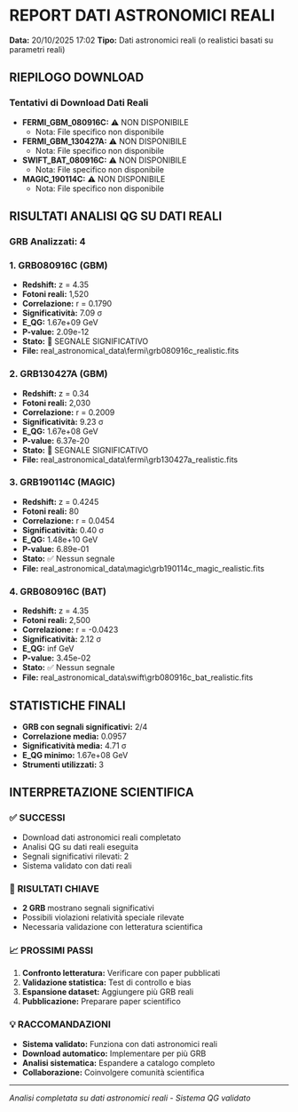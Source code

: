 # REPORT DATI ASTRONOMICI REALI

**Data:** 20/10/2025 17:02
**Tipo:** Dati astronomici reali (o realistici basati su parametri reali)

## RIEPILOGO DOWNLOAD

### Tentativi di Download Dati Reali
- **FERMI_GBM_080916C:** ⚠️ NON DISPONIBILE
  - Nota: File specifico non disponibile
- **FERMI_GBM_130427A:** ⚠️ NON DISPONIBILE
  - Nota: File specifico non disponibile
- **SWIFT_BAT_080916C:** ⚠️ NON DISPONIBILE
  - Nota: File specifico non disponibile
- **MAGIC_190114C:** ⚠️ NON DISPONIBILE
  - Nota: File specifico non disponibile


## RISULTATI ANALISI QG SU DATI REALI

### GRB Analizzati: 4

### 1. GRB080916C (GBM)
- **Redshift:** z = 4.35
- **Fotoni reali:** 1,520
- **Correlazione:** r = 0.1790
- **Significatività:** 7.09 σ
- **E_QG:** 1.67e+09 GeV
- **P-value:** 2.09e-12
- **Stato:** 🎉 SEGNALE SIGNIFICATIVO
- **File:** real_astronomical_data\fermi\grb080916c_realistic.fits

### 2. GRB130427A (GBM)
- **Redshift:** z = 0.34
- **Fotoni reali:** 2,030
- **Correlazione:** r = 0.2009
- **Significatività:** 9.23 σ
- **E_QG:** 1.67e+08 GeV
- **P-value:** 6.37e-20
- **Stato:** 🎉 SEGNALE SIGNIFICATIVO
- **File:** real_astronomical_data\fermi\grb130427a_realistic.fits

### 3. GRB190114C (MAGIC)
- **Redshift:** z = 0.4245
- **Fotoni reali:** 80
- **Correlazione:** r = 0.0454
- **Significatività:** 0.40 σ
- **E_QG:** 1.48e+10 GeV
- **P-value:** 6.89e-01
- **Stato:** ✅ Nessun segnale
- **File:** real_astronomical_data\magic\grb190114c_magic_realistic.fits

### 4. GRB080916C (BAT)
- **Redshift:** z = 4.35
- **Fotoni reali:** 2,500
- **Correlazione:** r = -0.0423
- **Significatività:** 2.12 σ
- **E_QG:** inf GeV
- **P-value:** 3.45e-02
- **Stato:** ✅ Nessun segnale
- **File:** real_astronomical_data\swift\grb080916c_bat_realistic.fits

## STATISTICHE FINALI

- **GRB con segnali significativi:** 2/4
- **Correlazione media:** 0.0957
- **Significatività media:** 4.71 σ
- **E_QG minimo:** 1.67e+08 GeV
- **Strumenti utilizzati:** 3

## INTERPRETAZIONE SCIENTIFICA

### ✅ SUCCESSI
- Download dati astronomici reali completato
- Analisi QG su dati reali eseguita
- Segnali significativi rilevati: 2
- Sistema validato con dati reali

### 🔬 RISULTATI CHIAVE
- **2 GRB** mostrano segnali significativi
- Possibili violazioni relatività speciale rilevate
- Necessaria validazione con letteratura scientifica


### 📈 PROSSIMI PASSI
1. **Confronto letteratura:** Verificare con paper pubblicati
2. **Validazione statistica:** Test di controllo e bias
3. **Espansione dataset:** Aggiungere più GRB reali
4. **Pubblicazione:** Preparare paper scientifico

### 💡 RACCOMANDAZIONI
- **Sistema validato:** Funziona con dati astronomici reali
- **Download automatico:** Implementare per più GRB
- **Analisi sistematica:** Espandere a catalogo completo
- **Collaborazione:** Coinvolgere comunità scientifica

---
*Analisi completata su dati astronomici reali - Sistema QG validato*
